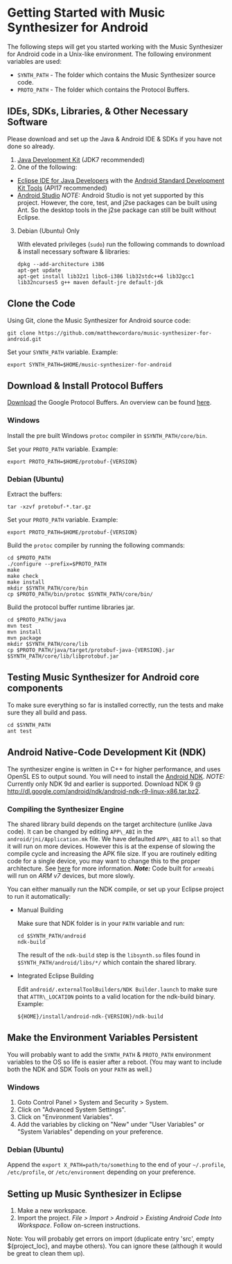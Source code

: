 # Getting Started with Music Synthesizer for Android #

The following steps will get you started working with the Music Synthesizer for Android code in a Unix-like environment. The following environment variables are used:
  * `SYNTH_PATH` - The folder which contains the Music Synthesizer source code.
  * `PROTO_PATH` - The folder which contains the Protocol Buffers.

## IDEs, SDKs, Libraries, & Other Necessary Software ##
Please download and set up the Java & Android IDE & SDKs if you have not done so already.

1.  [Java Development Kit](http://www.oracle.com/technetwork/java/javase/downloads/index.html) (JDK7 recommended)
2.  One of the following:
   - [Eclipse IDE for Java Developers](https://eclipse.org/downloads/packages/) with the [Android Standard Development Kit Tools](https://developer.android.com/sdk/index.html#Other)  (API17 recommended)
   - [Android Studio](https://developer.android.com/sdk/installing/index.html?pkg=studio)  _NOTE:_ Android Studio is not yet supported by this project. However, the core, test, and j2se packages can be built using Ant. So the desktop tools in the j2se package can still be built without Eclipse.

3.  Debian (Ubuntu) Only

    With elevated privileges (`sudo`) run the following commands to download & install necessary software & libraries:

        dpkg --add-architecture i386
        apt-get update
        apt-get install lib32z1 libc6-i386 lib32stdc++6 lib32gcc1 lib32ncurses5 g++ maven default-jre default-jdk

## Clone the Code ##
Using Git, clone the Music Synthesizer for Android source code:

    git clone https://github.com/matthewcordaro/music-synthesizer-for-android.git
    
Set your `SYNTH_PATH` variable.  Example:

    export SYNTH_PATH=$HOME/music-synthesizer-for-android

## Download & Install Protocol Buffers ##
[Download](https://developers.google.com/protocol-buffers/docs/downloads) the Google Protocol Buffers. An overview can be found [here](https://developers.google.com/protocol-buffers/docs/overview).

### Windows ###
Install the pre built Windows `protoc` compiler in `$SYNTH_PATH/core/bin`.

Set your `PROTO_PATH` variable. Example:

    export PROTO_PATH=$HOME/protobuf-{VERSION}

### Debian (Ubuntu) ###
Extract the buffers:

    tar -xzvf protobuf-*.tar.gz

Set your `PROTO_PATH` variable. Example:

    export PROTO_PATH=$HOME/protobuf-{VERSION}

Build the `protoc` compiler by running the following commands:
```
cd $PROTO_PATH
./configure --prefix=$PROTO_PATH
make
make check
make install
mkdir $SYNTH_PATH/core/bin
cp $PROTO_PATH/bin/protoc $SYNTH_PATH/core/bin/
```

Build the protocol buffer runtime libraries jar.
```
cd $PROTO_PATH/java
mvn test
mvn install
mvn package
mkdir $SYNTH_PATH/core/lib
cp $PROTO_PATH/java/target/protobuf-java-{VERSION}.jar $SYNTH_PATH/core/lib/libprotobuf.jar
```

## Testing Music Synthesizer for Android core components ##
To make sure everything so far is installed correctly, run the tests and make sure they all build and pass.
```
cd $SYNTH_PATH
ant test
```

## Android Native-Code Development Kit (NDK) ##
The synthesizer engine is written in C++ for higher performance, and uses OpenSL ES to output sound. You will need to install the [Android NDK](https://developer.android.com/ndk). _NOTE:_ Currently only NDK 9d and earlier is supported. Download NDK 9 @ http://dl.google.com/android/ndk/android-ndk-r9-linux-x86.tar.bz2.

### Compiling the Synthesizer Engine ###
The shared library build depends on the target architecture (unlike Java code). It can be changed by editing `APP\_ABI` in the `android/jni/Application.mk` file. We have defaulted `APP\_ABI` to `all` so that it will run on more devices. However this is at the expense of slowing the compile cycle and increasing the APK file size. If you are routinely editing code for a single device, you may want to change this to the proper architecture. See [here](https://developer.android.com/ndk/guides/arch.html) for more information. ___Note:___ Code built for `armeabi` will run on _ARM v7_ devices, but more slowly.

You can either manually run the NDK compile, or set up your Eclipse project to run it automatically:
  - Manual Building 

    Make sure that NDK folder is in your `PATH` variable and run:

        cd $SYNTH_PATH/android
        ndk-build
 
    The result of the `ndk-build` step is the `libsynth.so` files found in `$SYNTH_PATH/android/libs/*/` which contain the shared library.

  - Integrated Eclipse Building 

    Edit `android/.externalToolBuilders/NDK Builder.launch` to make sure that `ATTR\_LOCATION` points to a valid location for the ndk-build binary. Example:
    
        ${HOME}/install/android-ndk-{VERSION}/ndk-build

## Make the Environment Variables Persistent ##
You will probably want to add the `SYNTH_PATH` & `PROTO_PATH` environment variables to the OS so life is easier after a reboot. (You may want to include both the NDK and SDK Tools on your `PATH` as well.)

### Windows ###
1.  Goto Control Panel > System and Security > System.
2.  Click on "Advanced System Settings".
3.  Click on "Environment Variables".
4.  Add the variables by clicking on "New" under "User Variables" or "System Variables" depending on your preference.

### Debian (Ubuntu) ###
Append the `export X_PATH=path/to/something` to the end of your `~/.profile`, `/etc/profile`, or `/etc/environment` depending on your preference.

## Setting up Music Synthesizer in Eclipse ##
1. Make a new workspace.
2. Import the project. _File > Import > Android > Existing Android Code Into Workspace_. Follow on-screen instructions.

Note: You will probably get errors on import (duplicate entry 'src', empty ${project\_loc}, and maybe others). You can ignore these (although it would be great to clean them up).
